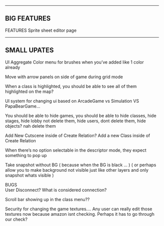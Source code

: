 ---------
BIG FEATURES
---------

FEATURES
  Sprite sheet editor page

-----
SMALL UPATES
-----

UI
  Aggregate Color menu for brushes when you’ve added like 1 color already

  Move with arrow panels on side of game during grid mode

  When a class is highlighted, you should be able to see all of them highlighted on the map?

  UI system for changing ui based on ArcadeGame vs Simulation VS PapaBearGame...
  
  You should be able to hide games, you should be able to hide classes, hide stages, hide lobby not delete them, hide users, dont delete them, hide objects? nah delete them
  
  Add New Cutscene inside of Create Relation? Add a new Class inside of Create Relation
  
  When there’s no option selectable in the descriptor mode, they expect something to pop up 

  Take snapshot without BG ( because when the BG is black ... ) ( or perhaps allow you to make background not visible just like other layers and only snapshot whats visible )

BUGS  
  User Disconnect? What is considered connection?

  Scroll bar showing up in the class menu??

  Security for changing the game textures.... Any user can really edit those textures now because amazon isnt checking. Perhaps it has to go through our check?

